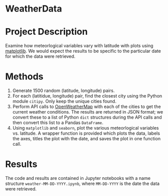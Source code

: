 # WeatherData

# Project Description
Examine how meteorlogical variables vary with latitude with plots using [matplotlib](https://matplotlib.org/).  We would expect the results to be 
specific to the particular date for which the data were retrieved.

# Methods
1.  Generate 1500 random (latitude, longitude) pairs.
2.  For each (latitidue, longitude) pair, find the closest city using the Python module `citipy`.  Only keep the
unique cities found.
3.  Perform API calls to [OpenWeatherMap](https://openweathermap.org) with each of the cities to get the current
weather conditions.  The results are returned in JSON format; we convert these to a list of Python `dict` structures during the API calls and then convert this list to a Pandas `DataFrame`.
4.  Using `matplotlib` and `seaborn`, plot the various meteorlogical variables vs. latitude.  A wrapper function is provided which plots the data, labels the axes, titles the plot with the date, and saves the plot in one function call.

# Results
The code and results are contained in Jupyter notebooks with a name structure `weather-MM-DD-YYYY.ipynb`, where `MM-DD-YYYY` is the date the data were retrieved.

